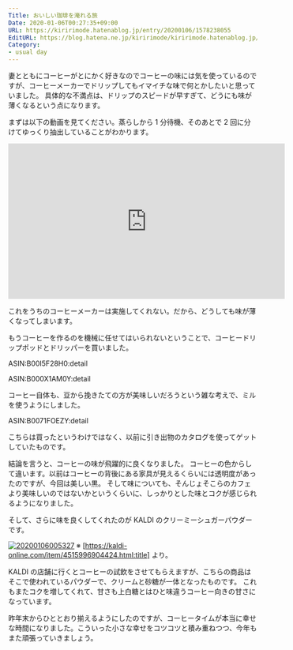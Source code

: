 ```yaml
---
Title: おいしい珈琲を淹れる旅
Date: 2020-01-06T00:27:35+09:00
URL: https://kiririmode.hatenablog.jp/entry/20200106/1578238055
EditURL: https://blog.hatena.ne.jp/kiririmode/kiririmode.hatenablog.jp/atom/entry/26006613493787263
Category:
- usual day
---
```


妻とともにコーヒーがとにかく好きなのでコーヒーの味には気を使っているのですが、コーヒーメーカーでドリップしてもイマイチな味で何とかしたいと思っていました。
具体的な不満点は、ドリップのスピードが早すぎて、どうにも味が薄くなるという点になります。

まずは以下の動画を見てください。蒸らしから 1 分待機、そのあとで 2 回に分けてゆっくり抽出していることがわかります。

<iframe width="560" height="315" src="https://www.youtube.com/embed/P6nHGY18_Qs?start=450" frameborder="0" allow="accelerometer; autoplay; encrypted-media; gyroscope; picture-in-picture" allowfullscreen></iframe>

これをうちのコーヒーメーカーは実施してくれない。だから、どうしても味が薄くなってしまいます。

もうコーヒーを作るのを機械に任せてはいられないということで、コーヒードリップポッドとドリッパーを買いました。

ASIN:B00I5F28H0:detail

ASIN:B000X1AM0Y:detail

コーヒー自体も、豆から挽きたての方が美味しいだろうという雑な考えで、ミルを使うようにしました。

ASIN:B0071FOEZY:detail

こちらは買ったというわけではなく、以前に引き出物のカタログを使ってゲットしていたものです。


結論を言うと、コーヒーの味が飛躍的に良くなりました。
コーヒーの色からして違います。以前はコーヒーの背後にある家具が見えるくらいには透明度があったのですが、今回は美しい黒。
そして味についても、そんじょそこらのカフェより美味しいのではないかというくらいに、しっかりとした味とコクが感じられるようになりました。

そして、さらに味を良くしてくれたのが KALDI のクリーミーシュガーパウダーです。

<a href="http://f.hatena.ne.jp/kiririmode/20200106005327"><img src="https://cdn-ak.f.st-hatena.com/images/fotolife/k/kiririmode/20200106/20200106005327.png" alt="20200106005327"></a>
※ [https://kaldi-online.com/item/4515996904424.html:title] より。

KALDI の店舗に行くとコーヒーの試飲をさせてもらえますが、こちらの商品はそこで使われているパウダーで、クリームと砂糖が一体となったものです。
これもまたコクを増してくれて、甘さも上白糖とはひと味違うコーヒー向きの甘さになっています。


昨年末からひととおり揃えるようにしたのですが、コーヒータイムが本当に幸せな時間になりました。こういった小さな幸せをコツコツと積み重ねつつ、今年もまた頑張っていきましょう。
